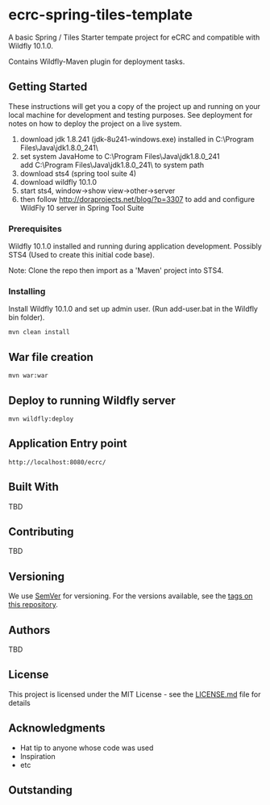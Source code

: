 # ecrc-spring-tiles-template

A basic Spring / Tiles Starter tempate project for eCRC and compatible with Wildfly 10.1.0. 

Contains Wildfly-Maven plugin for deployment tasks. 

## Getting Started

These instructions will get you a copy of the project up and running on your local machine for development and testing purposes. See deployment for notes on how to deploy the project on a live system.

1. download jdk 1.8.241 (jdk-8u241-windows.exe)
installed in C:\Program Files\Java\jdk1.8.0_241\
2. set system JavaHome to C:\Program Files\Java\jdk1.8.0_241\
	add C:\Program Files\Java\jdk1.8.0_241\ to system path 
3. download sts4 (spring tool suite 4)
4. download wildfly 10.1.0
5. start sts4, window->show view->other->server
6. then follow http://doraprojects.net/blog/?p=3307 to add and configure WildFly 10 server in Spring Tool Suite

### Prerequisites

Wildfly 10.1.0 installed and running during application development. 
Possibly STS4 (Used to create this initial code base). 

Note: Clone the repo then import as a 'Maven' project into STS4. 

### Installing

Install Wildfly 10.1.0 and set up admin user. (Run add-user.bat in the Wildfly bin folder). 

```
mvn clean install
```

## War file creation

```
mvn war:war
```

## Deploy to running Wildfly server

```
mvn wildfly:deploy
```

## Application Entry point

```
http://localhost:8080/ecrc/
```

## Built With

TBD

## Contributing

TBD

## Versioning

We use [SemVer](http://semver.org/) for versioning. For the versions available, see the [tags on this repository](https://github.com/your/project/tags). 

## Authors

TBD

## License

This project is licensed under the MIT License - see the [LICENSE.md](LICENSE.md) file for details

## Acknowledgments

* Hat tip to anyone whose code was used
* Inspiration
* etc

## Outstanding 


